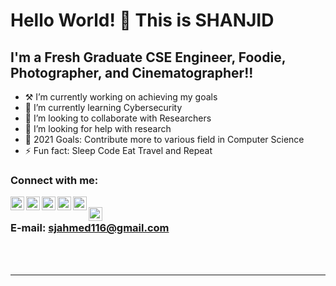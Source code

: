 # Hello World! 👋 This is SHANJID


 ## I'm a Fresh Graduate CSE Engineer, Foodie, Photographer, and Cinematographer!!


- ⚒  I’m currently working on achieving my goals
- 🌱 I’m currently learning Cybersecurity 
- 👯 I’m looking to collaborate with Researchers
- 🧐 I’m looking for help with research
- 🥅 2021 Goals: Contribute more to various field in Computer Science
- ⚡ Fun fact: Sleep Code Eat Travel and Repeat

### Connect with me:


[<img align="left" alt="codeSTACKr | YouTube" width="22px" src="https://cdn.jsdelivr.net/npm/simple-icons@v3/icons/youtube.svg" />][youtube]
[<img align="left" alt="codeSTACKr | Twitter" width="22px" src="https://cdn.jsdelivr.net/npm/simple-icons@v3/icons/twitter.svg" />][twitter]
[<img align="left" alt="codeSTACKr | LinkedIn" width="22px" src="https://cdn.jsdelivr.net/npm/simple-icons@v3/icons/linkedin.svg" />][linkedin]
[<img align="left" alt="codeSTACKr | Instagram" width="22px" src="https://cdn.jsdelivr.net/npm/simple-icons@v3/icons/instagram.svg" />][instagram]
[<img align="left" alt="codeSTACKr | facebook" width="22px" src="https://cdn.jsdelivr.net/npm/simple-icons@3.10.0/icons/facebook.svg" />][facebook]
<br />
<img align="left" alt="codeSTACKr | email" width="22px" src="https://cdn.jsdelivr.net/npm/simple-icons@3.10.0/icons/gmail.svg" />
### E-mail:  sjahmed116@gmail.com

<br />
<br />

---


[twitter]: https://twitter.com/ShanjidAhmed11
[youtube]: https://www.youtube.com/BihongoPictures/
[instagram]: https://www.instagram.com/iamshanjid/?hl=en
[linkedin]: https://www.linkedin.com/in/shanjid-ahmed
[facebook]: https://facebook.com/shanjid.anonno


